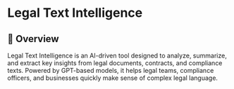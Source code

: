 # Legal Text Intelligence
## 🚀 Overview
 
Legal Text Intelligence is an AI-driven tool designed to analyze, summarize, and extract key insights from legal documents, contracts, and compliance texts. Powered by GPT-based models, it helps legal teams, compliance officers, and businesses quickly make sense of complex legal language.
